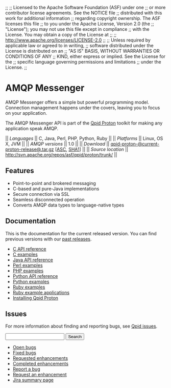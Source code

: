 ;;
;; Licensed to the Apache Software Foundation (ASF) under one
;; or more contributor license agreements.  See the NOTICE file
;; distributed with this work for additional information
;; regarding copyright ownership.  The ASF licenses this file
;; to you under the Apache License, Version 2.0 (the
;; "License"); you may not use this file except in compliance
;; with the License.  You may obtain a copy of the License at
;; 
;;   http://www.apache.org/licenses/LICENSE-2.0
;; 
;; Unless required by applicable law or agreed to in writing,
;; software distributed under the License is distributed on an
;; "AS IS" BASIS, WITHOUT WARRANTIES OR CONDITIONS OF ANY
;; KIND, either express or implied.  See the License for the
;; specific language governing permissions and limitations
;; under the License.
;;

# AMQP Messenger

AMQP Messenger offers a simple but powerful programming model.
Connection management happens under the covers, leaving you to focus
on your application.

The AMQP Messenger API is part of the
[Qpid Proton](@site-url@/proton/index.html) toolkit for making any
application speak AMQP.

  || *Languages* || C, Java, Perl, PHP, Python, Ruby ||
  || *Platforms* || Linux, OS X, JVM ||
  || *AMQP versions* || 1.0 ||
  || *Download* || [qpid-proton-@current-proton-release@.tar.gz](http://www.apache.org/dyn/closer.cgi/qpid/proton/@current-proton-release@/qpid-proton-@current-proton-release@.tar.gz) \[[ASC](http://www.apache.org/dist/qpid/proton/@current-proton-release@/qpid-proton-@current-proton-release@.tar.gz.asc), [SHA1](http://www.apache.org/dist/qpid/proton/@current-proton-release@/SHA1SUM)] ||
  || *Source location* ||  <http://svn.apache.org/repos/asf/qpid/proton/trunk/> ||

## Features

<div class="two-column" markdown="1">

 - Point-to-point and brokered messaging
 - C-based and pure-Java implementations
 - Secure connection via SSL
 - Seamless disconnected operation
 - Converts AMQP data types to language-native types

</div>

## Documentation

This is the documentation for the current released version.  You can
find previous versions with our
[past releases](@site-url@/releases/index.html#past-releases).

<div class="two-column" markdown="1">

 - [C API reference](@current-proton-release-url@/protocol-engine/c/api/messenger_8h.html)
 - [C examples](@current-proton-release-url@/messenger/c/examples/index.html)
 - [Java API reference](@current-proton-release-url@/protocol-engine/java/api/org/apache/qpid/proton/messenger/Messenger.html)
 - [Perl examples](@current-proton-release-url@/messenger/perl/examples/index.html)
 - [PHP examples](@current-proton-release-url@/messenger/php/examples/index.html)
 - [Python API reference](@current-proton-release-url@/protocol-engine/python/api/proton.Messenger-class.html)
 - [Python examples](@current-proton-release-url@/messenger/python/examples/index.html)
 - [Ruby examples](@current-proton-release-url@/messenger/ruby/examples/index.html)
 - [Ruby example applications](https://github.com/mcpierce/qpid-ruby-examples)
 - [Installing Qpid Proton](http://svn.apache.org/repos/asf/qpid/proton/tags/@current-proton-release@/README)

</div>

## Issues

For more information about finding and reporting bugs, see
[Qpid issues](@site-url@/issues.html).

<div class="indent">
  <form id="jira-search-form">
    <input type="hidden" name="jql" value="project = PROTON and text ~ '{}' order by updatedDate desc"/>
    <input type="text" name="text"/>
    <button type="submit">Search</button>
  </form>
</div>

<div class="two-column" markdown="1">

 - [Open bugs](http://issues.apache.org/jira/issues/?jql=resolution+%3D+EMPTY+and+issuetype+%3D+%22Bug%22+and+project+%3D+%22PROTON%22)
 - [Fixed bugs](http://issues.apache.org/jira/issues/?jql=resolution+%3D+%22Fixed%22+and+issuetype+%3D+%22Bug%22+and+project+%3D+%22PROTON%22)
 - [Requested enhancements](http://issues.apache.org/jira/issues/?jql=resolution+%3D+EMPTY+and+issuetype+in+%28%22New+Feature%22%2C+%22Improvement%22%29+and+project+%3D+%22PROTON%22)
 - [Completed enhancements](http://issues.apache.org/jira/issues/?jql=resolution+%3D+%22Fixed%22+and+issuetype+in+%28%22New+Feature%22%2C+%22Improvement%22%29+and+project+%3D+%22PROTON%22)
 - [Report a bug](http://issues.apache.org/jira/secure/CreateIssueDetails!init.jspa?pid=12313720&issuetype=1&priority=3&summary=[Enter%20a%20brief%20description])
 - [Request an enhancement](http://issues.apache.org/jira/secure/CreateIssueDetails!init.jspa?pid=12313720&issuetype=4&priority=3&summary=[Enter%20a%20brief%20description])
 - [Jira summary page](http://issues.apache.org/jira/browse/PROTON)

</div>
